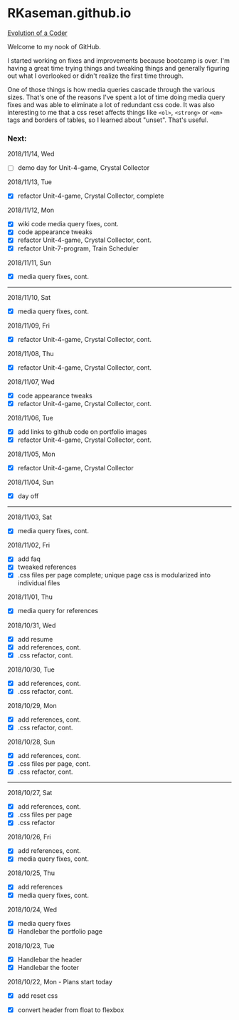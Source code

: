 # RKaseman.github.io

[Evolution of a Coder](https://rkaseman.github.io/)

Welcome to my nook of GitHub.

I started working on fixes and improvements because bootcamp is over. I'm having a great time trying things and tweaking things and generally figuring out what I overlooked or didn't realize the first time through.

One of those things is how media queries cascade through the various sizes. That's one of the reasons I've spent a lot of time doing media query fixes and was able to eliminate a lot of redundant css code. It was also interesting to me that a css reset affects things like `<ol>`, `<strong>` or `<em>` tags and borders of tables, so I learned about "unset". That's useful.

### **Next:**

2018/11/14, Wed
- [ ] demo day for Unit-4-game, Crystal Collector

2018/11/13, Tue
- [x] refactor Unit-4-game, Crystal Collector, complete

2018/11/12, Mon
- [x] wiki code media query fixes, cont.
- [x] code appearance tweaks
- [x] refactor Unit-4-game, Crystal Collector, cont.
- [x] refactor Unit-7-program, Train Scheduler

2018/11/11, Sun
- [x] media query fixes, cont.
- - - -
2018/11/10, Sat
- [x] media query fixes, cont.

2018/11/09, Fri
- [x] refactor Unit-4-game, Crystal Collector, cont.

2018/11/08, Thu
- [x] refactor Unit-4-game, Crystal Collector, cont.

2018/11/07, Wed
- [x] code appearance tweaks
- [x] refactor Unit-4-game, Crystal Collector, cont.

2018/11/06, Tue
- [x] add links to github code on portfolio images
- [x] refactor Unit-4-game, Crystal Collector, cont.

2018/11/05, Mon
- [x] refactor Unit-4-game, Crystal Collector

2018/11/04, Sun
- [x] day off
- - - -
2018/11/03, Sat
- [x] media query fixes, cont.

2018/11/02, Fri
- [x] add faq
- [x] tweaked references
- [x] .css files per page complete; unique page css is modularized into individual files

2018/11/01, Thu
- [x] media query for references

2018/10/31, Wed
- [x] add resume
- [x] add references, cont.
- [x] .css refactor, cont.

2018/10/30, Tue
- [x] add references, cont.
- [x] .css refactor, cont.

2018/10/29, Mon
- [x] add references, cont.
- [x] .css refactor, cont.

2018/10/28, Sun
- [x] add references, cont.
- [x] .css files per page, cont.
- [x] .css refactor, cont.
- - - -
2018/10/27, Sat
- [x] add references, cont.
- [x] .css files per page
- [x] .css refactor

2018/10/26, Fri
- [x] add references, cont.
- [x] media query fixes, cont.

2018/10/25, Thu
- [x] add references
- [x] media query fixes, cont.

2018/10/24, Wed
- [x] media query fixes
- [x] Handlebar the portfolio page

2018/10/23, Tue
- [x] Handlebar the header
- [x] Handlebar the footer

2018/10/22, Mon - Plans start today
- [x] add reset css
- [x] convert header from float to flexbox

